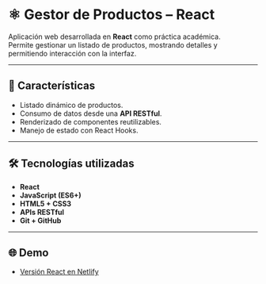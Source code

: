 # ⚛️ Gestor de Productos – React

Aplicación web desarrollada en **React** como práctica académica.  
Permite gestionar un listado de productos, mostrando detalles y permitiendo interacción con la interfaz.  

---

## 🚀 Características

- Listado dinámico de productos.  
- Consumo de datos desde una **API RESTful**.  
- Renderizado de componentes reutilizables.  
- Manejo de estado con React Hooks.  

---

## 🛠️ Tecnologías utilizadas

- **React**  
- **JavaScript (ES6+)**  
- **HTML5 + CSS3**  
- **APIs RESTful**  
- **Git + GitHub**  

---

## 🌐 Demo

- [Versión React en Netlify](classy-maamoul-276e23.netlify.app)
